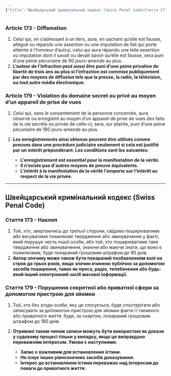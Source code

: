 ```yaml
---
{"title":"Швейцарський кримінальний кодекс (Swiss Penal Code)Стаття 173–179","dg-publish":true,"dg-metatags":null,"dg-home":null,"permalink":"/ukrayinska/shvejczarskij-kriminalnij-kodeks-swiss-penal-code-stattya-173-179/","dgPassFrontmatter":true,"noteIcon":""}
---
```




### Article 173 - Diffamation

1. Celui qui, en s’adressant à un tiers, aura, en sachant qu’elle est fausse, allégué ou répandu une assertion ou une imputation de fait qui porte atteinte à l’honneur d’autrui, celui qui aura répandu une telle assertion ou imputation dont il savait ou devait savoir qu’elle est fausse,
sera puni d’une peine pécuniaire de 90 jours-amende au plus.
2. **L’auteur de l’infraction peut aussi être puni d’une peine privative de liberté de trois ans au plus si l’infraction est commise publiquement par des moyens de diffusion tels que la presse, la radio, la télévision, ou tout autre média électronique.**

### Article 179 - Violation du domaine secret ou privé au moyen d’un appareil de prise de vues

1. Celui qui, sans le consentement de la personne concernée, aura observé ou enregistré au moyen d’un appareil de prise de vues des faits de la vie secrète ou privée de celle-ci, sera, sur plainte, puni d’une peine pécuniaire de 180 jours-amende au plus.
2. **Les enregistrements ainsi obtenus peuvent être utilisés comme preuves dans une procédure judiciaire seulement si cela est justifié par un intérêt prépondérant. Les conditions sont les suivantes:**

   - **L'enregistrement est essentiel pour la manifestation de la vérité.**
   - **Il n'existe pas d'autres moyens de preuve équivalents.**
   - **L'intérêt à la manifestation de la vérité l'emporte sur l'intérêt au respect de la vie privée.**

---

## Швейцарський кримінальний кодекс (Swiss Penal Code)

### Стаття 173 - Наклеп

1. Той, хто, звертаючись до третьої сторони, свідомо поширюватиме або висуватиме помилкове твердження або звинувачення у факті, який порушує честь іншої особи, або той, хто поширюватиме таке твердження або звинувачення, знаючи або маючи знати, що воно є помилковим,
буде покараний грошовим штрафом до 90 днів.
2. **Автор злочину може також бути покараний позбавленням волі на строк до трьох років, якщо злочин вчинено публічно за допомогою засобів поширення, таких як преса, радіо, телебачення або будь-який інший електронний засіб масової інформації.**

### Стаття 179 - Порушення секретної або приватної сфери за допомогою пристрою для зйомки

1. Той, хто без згоди особи, яку це стосується, буде спостерігати або записувати за допомогою пристрою для зйомки факти її таємного або приватного життя, буде, за скаргою, покараний грошовим штрафом до 180 днів.
2. **Отримані таким чином записи можуть бути використані як докази у судовому процесі тільки у випадку, якщо це виправдано переважним інтересом. Умови є наступними:**

   - **Запис є важливим для встановлення істини.**
   - **Не існує інших рівнозначних засобів доказування.**
   - **Інтерес до встановлення істини переважає над інтересом до поваги до приватного життя.**